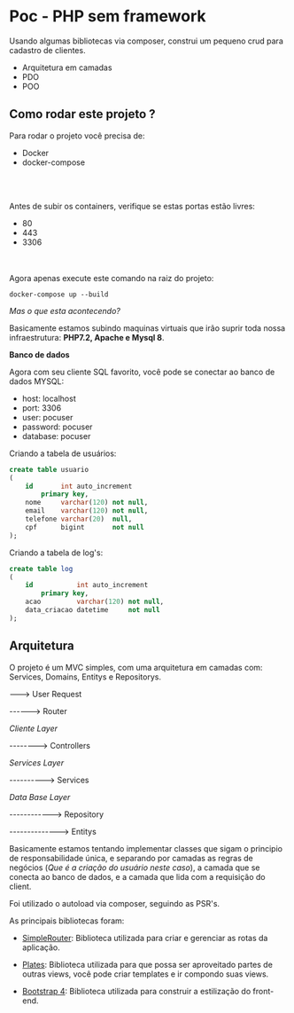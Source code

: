 # Poc - PHP sem framework

Usando algumas bibliotecas via composer, construi um pequeno crud para cadastro de clientes.

- Arquitetura em camadas
- PDO
- POO 

## Como rodar este projeto ?

Para rodar o projeto você precisa de:

- Docker
- docker-compose
<br>
<br>

Antes de subir os containers, verifique se estas portas estão livres:

- 80
- 443
- 3306
<br>
<br>
Agora apenas execute este comando na raiz do projeto:

``` 
docker-compose up --build
```

*Mas o que esta acontecendo?*

Basicamente estamos subindo maquinas virtuais que irão suprir toda nossa infraestrutura: **PHP7.2, Apache e Mysql 8**.

**Banco de dados**

Agora com seu cliente SQL favorito, você pode se conectar ao banco de dados MYSQL:

- host: localhost
- port: 3306
- user: pocuser
- password: pocuser
- database: pocuser

Criando a tabela de usuários:

```sql
create table usuario
(
    id       int auto_increment
        primary key,
    nome     varchar(120) not null,
    email    varchar(120) not null,
    telefone varchar(20)  null,
    cpf      bigint       not null
);
```
Criando a tabela de log's:

```sql
create table log
(
    id           int auto_increment
        primary key,
    acao         varchar(120) not null,
    data_criacao datetime     not null
);
```

## Arquitetura

O projeto é um MVC simples, com uma arquitetura em camadas com: Services, Domains, Entitys e Repositorys.

---> User Request

------> Router

*Cliente Layer*

--------> Controllers

*Services Layer*

----------> Services

*Data Base Layer*

------------> Repository

--------------> Entitys

Basicamente estamos tentando implementar classes que sigam o principio de responsabilidade única, e separando por camadas as regras de negócios (*Que é a criação do usuário neste caso*), a camada que se conecta ao banco de dados, e a camada que lida com a requisição do client.

Foi utilizado o autoload via composer, seguindo as PSR's.

As principais bibliotecas foram:

- [SimpleRouter](https://github.com/skipperbent/simple-php-router/tree/master/src/Pecee/SimpleRouter): Biblioteca utilizada para criar e gerenciar as rotas da aplicação.

- [Plates](http://platesphp.com/): Biblioteca utilizada para que possa ser aproveitado partes de outras views, você pode criar templates e ir compondo suas views.

- [Bootstrap 4](https://getbootstrap.com/): Biblioteca utilizada para construir a estilização do front-end.
